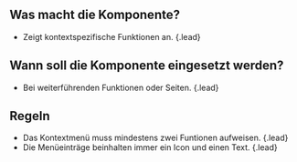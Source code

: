## Was macht die Komponente?
*   Zeigt kontextspezifische Funktionen an. {.lead}

## Wann soll die Komponente eingesetzt werden?
*   Bei weiterführenden Funktionen oder Seiten. {.lead}

## Regeln
*   Das Kontextmenü muss mindestens zwei Funtionen aufweisen. {.lead}
*   Die Menüeinträge beinhalten immer ein Icon und einen Text. {.lead}